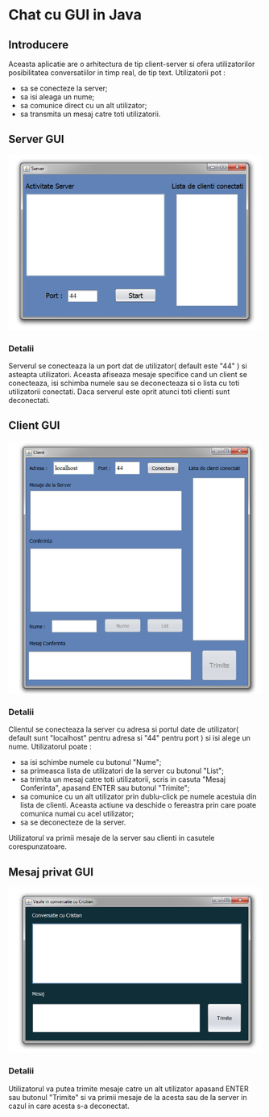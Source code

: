 # Chat cu GUI in Java

## Introducere

Aceasta aplicatie are o arhitectura de tip client-server si ofera utilizatorilor posibilitatea conversatiilor in timp real, de tip text. Utilizatorii pot :

* sa se conecteze la server;
* sa isi aleaga un nume;
* sa comunice direct cu un alt utilizator;
* sa transmita un mesaj catre toti utilizatorii.

## Server GUI

![alt text](server.png)

### Detalii

Serverul se conecteaza la un port dat de utilizator( default este "44" ) si asteapta utilizatori. Aceasta afiseaza mesaje specifice cand un client se conecteaza, isi schimba numele sau se deconecteaza si o lista cu toti utilizatorii conectati. Daca serverul este oprit atunci toti clienti sunt deconectati.

## Client GUI

![alt text](client.png)

### Detalii

Clientul se conecteaza la server cu adresa si portul date de utilizator( default sunt "localhost" pentru adresa si "44" pentru port ) si isi alege un nume. Utilizatorul poate : 

* sa isi schimbe numele cu butonul "Nume";
* sa primeasca lista de utilizatori de la server cu butonul "List";
* sa trimita un mesaj catre toti utilizatorii, scris in casuta "Mesaj Conferinta", apasand ENTER sau butonul "Trimite";
* sa comunice cu un alt utilizator prin dublu-click pe numele acestuia din lista de clienti. Aceasta actiune va deschide o fereastra prin care poate comunica numai cu acel utilizator;
* sa se deconecteze de la server.

Utilizatorul va primii mesaje de la server sau clienti in casutele corespunzatoare.

## Mesaj privat GUI

![alt text](PopUp.png)

### Detalii

Utilizatorul va putea trimite mesaje catre un alt utilizator apasand ENTER sau butonul "Trimite" si va primii mesaje de la acesta sau de la server in cazul in care acesta s-a deconectat.

